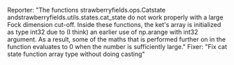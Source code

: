 Reporter: "The functions strawberryfields.ops.Catstate andstrawberryfields.utils.states.cat_state do not work properly with a large Fock dimension cut-off. Inside these functions, the ket's array is initialized as type int32 due to (I think) an earlier use of np.arange with int32 argument. As a result, some of the maths that is performed further on in the function evaluates to 0 when the number is sufficiently large." Fixer: "Fix cat state function array type without doing casting"